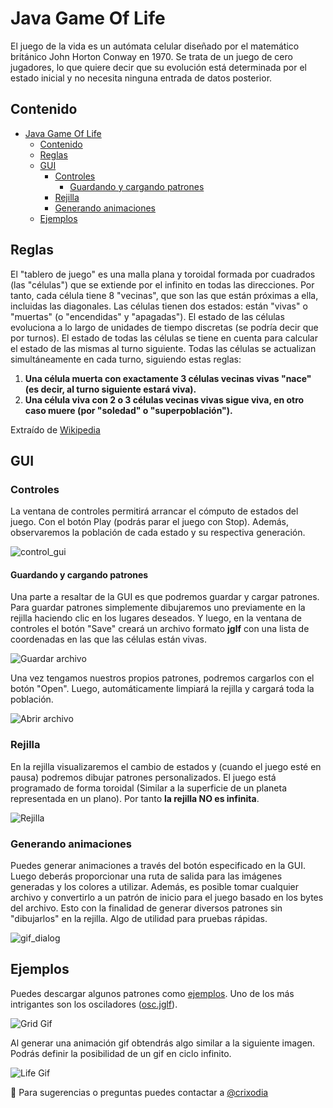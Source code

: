 # Java Game Of Life

El juego de la vida es un autómata celular diseñado por el matemático británico John Horton Conway en 1970. Se trata de un juego de cero jugadores, lo que quiere decir que su evolución está determinada por el estado inicial y no necesita ninguna entrada de datos posterior.

## Contenido

- [Java Game Of Life](#java-game-of-life)
  - [Contenido](#contenido)
  - [Reglas](#reglas)
  - [GUI](#gui)
    - [Controles](#controles)
      - [Guardando y cargando patrones](#guardando-y-cargando-patrones)
    - [Rejilla](#rejilla)
    - [Generando animaciones](#generando-animaciones)
  - [Ejemplos](#ejemplos)

## Reglas

El "tablero de juego" es una malla plana y toroidal formada por cuadrados (las "células") que se extiende por el infinito en todas las direcciones. Por tanto, cada célula tiene 8 "vecinas", que son las que están próximas a ella, incluidas las diagonales. Las células tienen dos estados: están "vivas" o "muertas" (o "encendidas" y "apagadas"). El estado de las células evoluciona a lo largo de unidades de tiempo discretas (se podría decir que por turnos). El estado de todas las células se tiene en cuenta para calcular el estado de las mismas al turno siguiente. Todas las células se actualizan simultáneamente en cada turno, siguiendo estas reglas:

1. **Una célula muerta con exactamente 3 células vecinas vivas "nace" (es decir, al turno siguiente estará viva).**
2. **Una célula viva con 2 o 3 células vecinas vivas sigue viva, en otro caso muere (por "soledad" o "superpoblación").**

Extraído de [Wikipedia](https://es.wikipedia.org/wiki/Juego_de_la_vida)

## GUI

### Controles

La ventana de controles permitirá arrancar el cómputo de estados del juego. Con el botón Play (podrás parar el juego con Stop). Además, observaremos la población de cada estado y su respectiva generación.

![control_gui](/images/contro-gui.png)

#### Guardando y cargando patrones

Una parte a resaltar de la GUI es que podremos guardar y cargar patrones. Para guardar patrones simplemente dibujaremos uno previamente en la rejilla haciendo clic en los lugares deseados. Y luego, en la ventana de controles el botón "Save" creará un archivo formato **jglf** con una lista de coordenadas en las que las células están vivas.

![Guardar archivo](/images/save-dialog.png)

Una vez tengamos nuestros propios patrones, podremos cargarlos con el botón "Open". Luego, automáticamente limpiará la rejilla y cargará toda la población.

![Abrir archivo](/images/open-dialog.png)

### Rejilla

En la rejilla visualizaremos el cambio de estados y (cuando el juego esté en pausa) podremos dibujar patrones personalizados. El juego está programado de forma toroidal (Similar a la superficie de un planeta representada en un plano). Por tanto **la rejilla NO es infinita**.

![Rejilla](/images/grid-gui.png)

### Generando animaciones

Puedes generar animaciones a través del botón especificado en la GUI. Luego deberás proporcionar una ruta de salida para las imágenes generadas y los colores a utilizar. Además, es posible tomar cualquier archivo y convertirlo a un patrón de inicio para el juego basado en los bytes del archivo. Esto con la finalidad de generar diversos patrones sin "dibujarlos" en la rejilla. Algo de utilidad para pruebas rápidas.

![gif_dialog](/images/GIF_dialog.png)

## Ejemplos

Puedes descargar algunos patrones como [ejemplos](https://github.com/crixodia/java-game-of-life/blob/master/examples/). Uno de los más intrigantes son los osciladores ([osc.jglf](https://github.com/crixodia/java-game-of-life/blob/master/examples/osc.jglf)).

![Grid Gif](/images/grid-gif.gif)

Al generar una animación gif obtendrás algo similar a la siguiente imagen. Podrás definir la posibilidad de un gif en ciclo infinito.

![Life Gif](/examples/GIFgen/Profile_Life_NFT/animation.gif)

🧐 Para sugerencias o preguntas puedes contactar a [@crixodia](https://www.twitter.com/crixodia)
